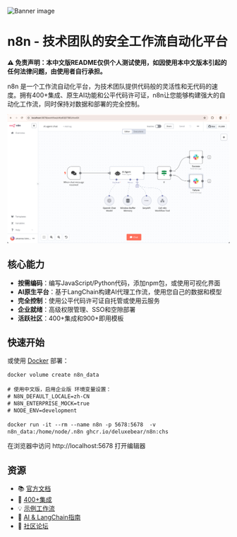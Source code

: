 ![Banner image](https://user-images.githubusercontent.com/10284570/173569848-c624317f-42b1-45a6-ab09-f0ea3c247648.png)

# n8n - 技术团队的安全工作流自动化平台

**⚠️ 免责声明：本中文版README仅供个人测试使用，如因使用本中文版本引起的任何法律问题，由使用者自行承担。**

n8n 是一个工作流自动化平台，为技术团队提供代码般的灵活性和无代码的速度。拥有400+集成、原生AI功能和公平代码许可证，n8n让您能够构建强大的自动化工作流，同时保持对数据和部署的完全控制。

![n8n.io - Screenshot](https://raw.githubusercontent.com/n8n-io/n8n/master/assets/n8n-screenshot-readme.png)

## 核心能力

- **按需编码**：编写JavaScript/Python代码，添加npm包，或使用可视化界面
- **AI原生平台**：基于LangChain构建AI代理工作流，使用您自己的数据和模型
- **完全控制**：使用公平代码许可证自托管或使用云服务
- **企业就绪**：高级权限管理、SSO和空隙部署
- **活跃社区**：400+集成和900+即用模板

## 快速开始


或使用 [Docker](https://docs.n8n.io/hosting/installation/docker/) 部署：

```
docker volume create n8n_data

# 使用中文版，启用企业版 环境变量设置：
# N8N_DEFAULT_LOCALE=zh-CN
# N8N_ENTERPRISE_MOCK=true
# NODE_ENV=development

docker run -it --rm --name n8n -p 5678:5678  -v n8n_data:/home/node/.n8n ghcr.io/deluxebear/n8n:chs

```

在浏览器中访问 http://localhost:5678 打开编辑器

## 资源

- 📚 [官方文档](https://docs.n8n.io)
- 🔧 [400+集成](https://n8n.io/integrations)
- 💡 [示例工作流](https://n8n.io/workflows)
- 🤖 [AI & LangChain指南](https://docs.n8n.io/langchain/)
- 👥 [社区论坛](https://community.n8n.io)

